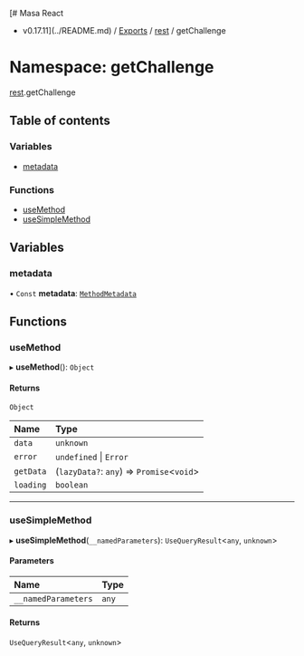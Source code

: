 [# Masa React
 - v0.17.11](../README.md) / [Exports](../modules.md) / [rest](rest.md) / getChallenge

# Namespace: getChallenge

[rest](rest.md).getChallenge

## Table of contents

### Variables

- [metadata](rest.getChallenge.md#metadata)

### Functions

- [useMethod](rest.getChallenge.md#usemethod)
- [useSimpleMethod](rest.getChallenge.md#usesimplemethod)

## Variables

### metadata

• `Const` **metadata**: [`MethodMetadata`](../interfaces/rest.MethodMetadata.md)

## Functions

### useMethod

▸ **useMethod**(): `Object`

#### Returns

`Object`

| Name | Type |
| :------ | :------ |
| `data` | `unknown` |
| `error` | `undefined` \| `Error` |
| `getData` | (`lazyData?`: `any`) => `Promise`<`void`\> |
| `loading` | `boolean` |

___

### useSimpleMethod

▸ **useSimpleMethod**(`__namedParameters`): `UseQueryResult`<`any`, `unknown`\>

#### Parameters

| Name | Type |
| :------ | :------ |
| `__namedParameters` | `any` |

#### Returns

`UseQueryResult`<`any`, `unknown`\>

